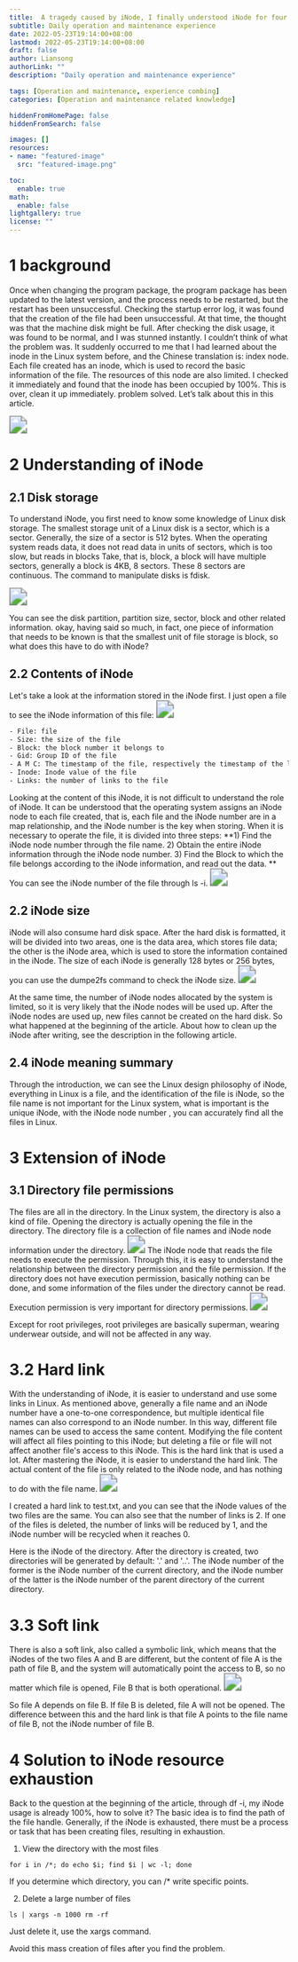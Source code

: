 ```yaml
---
title:  A tragedy caused by iNode, I finally understood iNode for four hours.
subtitle: Daily operation and maintenance experience
date: 2022-05-23T19:14:00+08:00
lastmod: 2022-05-23T19:14:00+08:00
draft: false
author: Liansong
authorLink: ""
description: "Daily operation and maintenance experience"

tags: [Operation and maintenance, experience combing]
categories: [Operation and maintenance related knowledge]

hiddenFromHomePage: false
hiddenFromSearch: false

images: []
resources:
- name: "featured-image"
  src: "featured-image.png"

toc:
  enable: true
math:
  enable: false
lightgallery: true
license: ""
---
```


# 1 background 

Once when changing the program package, the program package has been updated to the latest version, and the process needs to be restarted, but the restart has been unsuccessful. Checking the startup error log, it was found that the creation of the file had been unsuccessful. At that time, the thought was that the machine disk might be full. After checking the disk usage, it was found to be normal, and I was stunned instantly. I couldn’t think of what the problem was. It suddenly occurred to me that I had learned about the inode in the Linux system before, and the Chinese translation is: index node. Each file created has an inode, which is used to record the basic information of the file. The resources of this node are also limited. I checked it immediately and found that the inode has been occupied by 100%. This is over, clean it up immediately. problem solved. Let’s talk about this in this article.

<img src="https://cdn.jsdelivr.net/gh/yeliansong/github-blog-PIC/blog-images/5c8980c1815a4eb0ae95789acf79f895~tplv-k3u1fbpfcp-zoom-1.image" style="zoom:200%;" />

# 2 Understanding of iNode

## 2.1 Disk storage

To understand iNode, you first need to know some knowledge of Linux disk storage. The smallest storage unit of a Linux disk is a sector, which is a sector. Generally, the size of a sector is 512 bytes. When the operating system reads data, it does not read data in units of sectors, which is too slow, but reads in blocks Take, that is, block, a block will have multiple sectors, generally a block is 4KB, 8 sectors. These 8 sectors are continuous. The command to manipulate disks is fdisk.

<img src="https://cdn.jsdelivr.net/gh/yeliansong/github-blog-PIC/blog-images/008i3skNgy1gytdh0f62xj30hr08zdgs.jpg" style="zoom:200%;" />

You can see the disk partition, partition size, sector, block and other related information. okay, having said so much, in fact, one piece of information that needs to be known is that the smallest unit of file storage is block, so what does this have to do with iNode?

## 2.2 Contents of iNode

Let's take a look at the information stored in the iNode first.
I just open a file to see the iNode information of this file:
<img src="https://cdn.jsdelivr.net/gh/yeliansong/github-blog-PIC/blog-images/008i3skNgy1gytdpo2nvlj30kr03t3yt.jpg" style="zoom:200%;" />

```txt
- File: file
- Size: the size of the file
- Block: the block number it belongs to
- Gid: Group ID of the file
- A M C: The timestamp of the file, respectively the timestamp of the last access, file modification, and iNode modification
- Inode: Inode value of the file
- Links: the number of links to the file
```

Looking at the content of this iNode, it is not difficult to understand the role of iNode. It can be understood that the operating system assigns an iNode node to each file created, that is, each file and the iNode number are in a map relationship, and the iNode number is the key when storing. When it is necessary to operate the file, it is divided into three steps: **1) Find the iNode node number through the file name. 2) Obtain the entire iNode information through the iNode node number. 3) Find the Block to which the file belongs according to the iNode information, and read out the data. ** You can see the iNode number of the file through ls -i.
<img src="https://cdn.jsdelivr.net/gh/yeliansong/github-blog-PIC/blog-images/008i3skNgy1gyte6aho91j30nr00zt8k.jpg" style="zoom:200%;" />

## 2.2 iNode size

iNode will also consume hard disk space. After the hard disk is formatted, it will be divided into two areas, one is the data area, which stores file data; the other is the iNode area, which is used to store the information contained in the iNode. The size of each iNode is generally 128 bytes or 256 bytes, you can use the dumpe2fs command to check the iNode size.
<img src="https://cdn.jsdelivr.net/gh/yeliansong/github-blog-PIC/blog-images/008i3skNgy1gytfxo5fuwj30j502vaa4.jpg" style="zoom:200%;" />

At the same time, the number of iNode nodes allocated by the system is limited, so it is very likely that the iNode nodes will be used up. After the iNode nodes are used up, new files cannot be created on the hard disk. So what happened at the beginning of the article. About how to clean up the iNode after writing, see the description in the following article.

## 2.4 iNode meaning summary

Through the introduction, we can see the Linux design philosophy of iNode, everything in Linux is a file, and the identification of the file is iNode, so the file name is not important for the Linux system, what is important is the unique iNode, with the iNode node number , you can accurately find all the files in Linux.

# 3 Extension of iNode

## 3.1 Directory file permissions

The files are all in the directory. In the Linux system, the directory is also a kind of file. Opening the directory is actually opening the file in the directory. The directory file is a collection of file names and iNode node information under the directory.
<img src="https://cdn.jsdelivr.net/gh/yeliansong/github-blog-PIC/blog-images/008i3skNgy1gytg3y7g6rj30js01s0so.jpg" style="zoom:200%;" />
The iNode node that reads the file needs to execute the permission. Through this, it is easy to understand the relationship between the directory permission and the file permission.
If the directory does not have execution permission, basically nothing can be done, and some information of the files under the directory cannot be read. Execution permission is very important for directory permissions.
<img src="https://cdn.jsdelivr.net/gh/yeliansong/github-blog-PIC/blog-images/008i3skNgy1gytgax9egoj30mw02l0ss.jpg" style="zoom:200%;" />

Except for root privileges, root privileges are basically superman, wearing underwear outside, and will not be affected in any way.

# 3.2 Hard link

With the understanding of iNode, it is easier to understand and use some links in Linux.
As mentioned above, generally a file name and an iNode number have a one-to-one correspondence, but multiple identical file names can also correspond to an iNode number. In this way, different file names can be used to access the same content. Modifying the file content will affect all files pointing to this iNode; but deleting a file or file will not affect another file's access to this iNode. This is the hard link that is used a lot.
After mastering the iNode, it is easier to understand the hard link. The actual content of the file is only related to the iNode node, and has nothing to do with the file name.
<img src="https://cdn.jsdelivr.net/gh/yeliansong/github-blog-PIC/blog-images/008i3skNgy1gytgpa2wwaj30lx04daah.jpg" style="zoom:200%;" />

I created a hard link to test.txt, and you can see that the iNode values of the two files are the same. You can also see that the number of links is 2. If one of the files is deleted, the number of links will be reduced by 1, and the iNode number will be recycled when it reaches 0.

Here is the iNode of the directory. After the directory is created, two directories will be generated by default: '.' and '..'. The iNode number of the former is the iNode number of the current directory, and the iNode number of the latter is the iNode number of the parent directory of the current directory.



# 3.3 Soft link

There is also a soft link, also called a symbolic link, which means that the iNodes of the two files A and B are different, but the content of file A is the path of file B, and the system will automatically point the access to B, so no matter which file is opened, File B that is both operational.
<img src="https://cdn.jsdelivr.net/gh/yeliansong/github-blog-PIC/blog-images/008i3skNgy1gyth6y084wj30js028glq.jpg" style="zoom:200%;" />

So file A depends on file B. If file B is deleted, file A will not be opened. The difference between this and the hard link is that file A points to the file name of file B, not the iNode number of file B.

# 4 Solution to iNode resource exhaustion

Back to the question at the beginning of the article, through df -i, my iNode usage is already 100%, how to solve it?
The basic idea is to find the path of the file handle. Generally, if the iNode is exhausted, there must be a process or task that has been creating files, resulting in exhaustion.

1) View the directory with the most files

```shell
for i in /*; do echo $i; find $i | wc -l; done
```

If you determine which directory, you can /* write specific points.

2) Delete a large number of files

```shell
ls | xargs -n 1000 rm -rf
```

Just delete it, use the xargs command.

Avoid this mass creation of files after you find the problem.